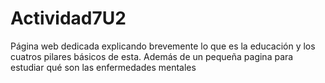# Actividad7U2
Página web dedicada explicando brevemente lo que es la educación y los cuatros pilares básicos de esta. Además de un pequeña pagina para estudiar qué son las enfermedades mentales

